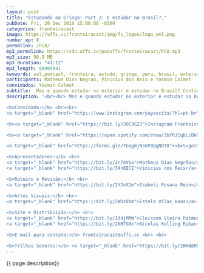 ```yaml
---
layout: post
title: "Estudando na Gringa! Part 2: E estudar no Brasil?."
pubDate: Fri, 20 Dec 2019 15:00:00 -0300
categories: fronteiracast
image: https://uffs.cc/fronteiracast/img/fc_logos/logo_xml.png
number_ep: 8
permalink: /FC8/ 
mp3_permalink: https://cdn.uffs.cc/poduffs/fronteiracast/FC8.mp3
mp3_size: 98.9 MB
mp3_duration: "41:12"
mp3_length: 98904941
keywords: sul,podcast, fronteira, estudo, gringa, peru, brasil, exterior, dinheiro, ingles, espanhol 
participants: Matheus Dias Negrao, Vinicius dos Reis e Yasmin Calmet
convidados: Yasmin Calmet
subtitle:  Mas e quando estudar no exterior é estudar no Brasil? Continuando a série de episódios de estudar na gringa. Recebemos a professora Yasmin de Ciencias Sociais pra falar da sua experiencia estudando no Brasil.
description: '<br><br> Mas e quando estudar no exterior é estudar no Brasil? Continuando a série de episódios de estudar na gringa. Recebemos a professora Yasmin de Ciencias Sociais pra falar da sua experiencia estudando no Brasil.<br><br>

<b>Convidada:</b> <br><br>
<a target="_blank" href="https://www.instagram.com/yayascita/?hl=pt-br">Yasmin Calmet</a><br><br>

<b><a target="_blank" href="https://bit.ly/2OC3CZJ">Instagram FronteiraCast</a></b> <br> <br>

<b><a target="_blank" href="https://open.spotify.com/show/5bYRJIqbLcBk0GOP9FTY1f?si=ASpU8jFZS2i-Q50eViHDcQ"> DNA UFFS </a></b><br><br>

<a target="_blank" href="https://forms.gle/YGqgmjNsGP8QgNDT8"><b>Sugestões e Criticas</b></a> <br> <br>

<b>Apresentadores:</b> <br>
<a target="_blank" href="https://bit.ly/2r74VGx">Matheus Dias Negrão</a> / <a target="_blank" href="https://bit.ly/2rEOrG8">Instagram</a><br>
<a target="_blank" href="https://bit.ly/34nEElI">Vinicius dos Reis</a> / <a target="_blank" href="https://bit.ly/2R5BEHi">Instagram</a> <br> <br>

<b>Roteiro e Revisão:</b> <br>
<a target="_blank" href="https://bit.ly/2Y2oX1m">Isabeli Rosana Reik</a> / <a target="_blank" href="https://bit.ly/35QCxHX">Instagram</a> <br> <br> 

<b>Artes Visuais:</b> <br>
<a target="_blank" href="https://bit.ly/2WDzkbm">Estela Vilas Boas</a> / <a target="_blank" href="https://bit.ly/2NK7aaK">Instagram</a> <br> <br> 
 
<b>Site e Distribuição:</b> <br>
<a target="_blank" href="https://bit.ly/33djMMW">Cleisson Vieira Raimundi</a> / <a target="_blank" href="https://bit.ly/37U5J2s">Instagram</a> <br> 
<a target="_blank" href="https://bit.ly/2NBTG0x">Nicolas Kolling Ribas</a> <br> <br>

<b>E-mail para contato:</b> fronteiracast@uffs.cc <br> <br>

<b>Trilhas Sonoras:</b> <a target="_blank" href="https://bit.ly/2WKN8Rh">https://bit.ly/2WKN8Rh</a> e <a target="_blank" href="https://bit.ly/36BUyer">https://bit.ly/36BUyer</a> '
---
```


{{ page.description}}
